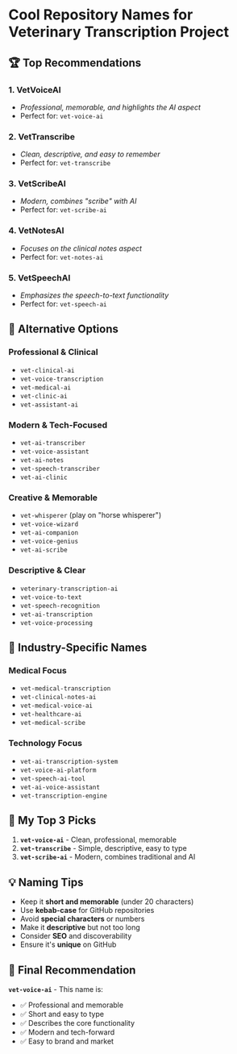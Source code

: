 # Cool Repository Names for Veterinary Transcription Project

## 🏆 Top Recommendations

### 1. **VetVoiceAI**
- *Professional, memorable, and highlights the AI aspect*
- Perfect for: `vet-voice-ai`

### 2. **VetTranscribe**
- *Clean, descriptive, and easy to remember*
- Perfect for: `vet-transcribe`

### 3. **VetScribeAI**
- *Modern, combines "scribe" with AI*
- Perfect for: `vet-scribe-ai`

### 4. **VetNotesAI**
- *Focuses on the clinical notes aspect*
- Perfect for: `vet-notes-ai`

### 5. **VetSpeechAI**
- *Emphasizes the speech-to-text functionality*
- Perfect for: `vet-speech-ai`

## 🎯 Alternative Options

### Professional & Clinical
- `vet-clinical-ai`
- `vet-voice-transcription`
- `vet-medical-ai`
- `vet-clinic-ai`
- `vet-assistant-ai`

### Modern & Tech-Focused
- `vet-ai-transcriber`
- `vet-voice-assistant`
- `vet-ai-notes`
- `vet-speech-transcriber`
- `vet-ai-clinic`

### Creative & Memorable
- `vet-whisperer` (play on "horse whisperer")
- `vet-voice-wizard`
- `vet-ai-companion`
- `vet-voice-genius`
- `vet-ai-scribe`

### Descriptive & Clear
- `veterinary-transcription-ai`
- `vet-voice-to-text`
- `vet-speech-recognition`
- `vet-ai-transcription`
- `vet-voice-processing`

## 🏥 Industry-Specific Names

### Medical Focus
- `vet-medical-transcription`
- `vet-clinical-notes-ai`
- `vet-medical-voice-ai`
- `vet-healthcare-ai`
- `vet-medical-scribe`

### Technology Focus
- `vet-ai-transcription-system`
- `vet-voice-ai-platform`
- `vet-speech-ai-tool`
- `vet-ai-voice-assistant`
- `vet-transcription-engine`

## 🎨 My Top 3 Picks

1. **`vet-voice-ai`** - Clean, professional, memorable
2. **`vet-transcribe`** - Simple, descriptive, easy to type
3. **`vet-scribe-ai`** - Modern, combines traditional and AI

## 💡 Naming Tips

- Keep it **short and memorable** (under 20 characters)
- Use **kebab-case** for GitHub repositories
- Avoid **special characters** or numbers
- Make it **descriptive** but not too long
- Consider **SEO** and discoverability
- Ensure it's **unique** on GitHub

## 🚀 Final Recommendation

**`vet-voice-ai`** - This name is:
- ✅ Professional and memorable
- ✅ Short and easy to type
- ✅ Describes the core functionality
- ✅ Modern and tech-forward
- ✅ Easy to brand and market 